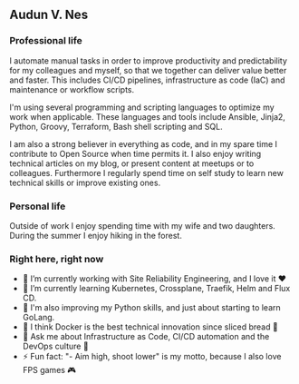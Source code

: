 ## Audun V. Nes

### Professional life
I automate manual tasks in order to improve productivity and predictability for my colleagues and myself, so that we together can deliver value better and faster. This includes CI/CD pipelines, infrastructure as code (IaC) and maintenance or workflow scripts.

I'm using several programming and scripting languages to optimize my work when applicable. These languages and tools include Ansible, Jinja2, Python, Groovy, Terraform, Bash shell scripting and SQL.

I am also a strong believer in everything as code, and in my spare time I contribute to Open Source when time permits it. I also enjoy writing technical articles on my blog, or present content at meetups or to colleagues. Furthermore I regularly spend time on self study to learn new technical skills or improve existing ones.

### Personal life
Outside of work I enjoy spending time with my wife and two daughters. During the summer I enjoy hiking in the forest.

### Right here, right now

- 🔭 I’m currently working with Site Reliability Engineering, and I love it ❤️
- 🌱 I’m currently learning Kubernetes, Crossplane, Traefik, Helm and Flux CD.
- :snake: I'm also improving my Python skills, and just about starting to learn GoLang.
- :whale: I think Docker is the best technical innovation since sliced bread 🍞
- 💬 Ask me about Infrastructure as Code, CI/CD automation and the DevOps culture 🦄
- ⚡ Fun fact: "- Aim high, shoot lower" is my motto, because I also love FPS games 🎮
